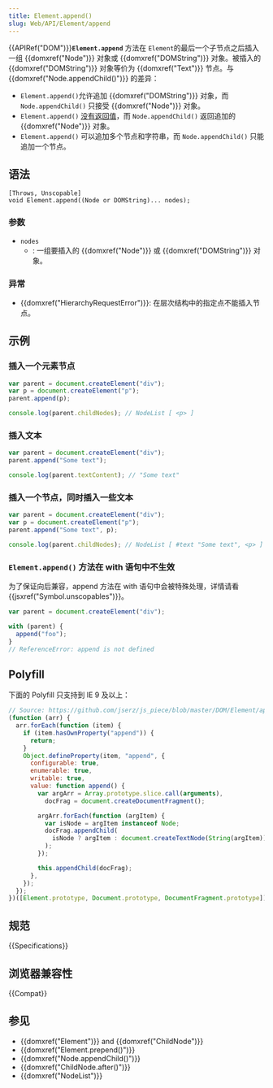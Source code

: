 ```yaml
---
title: Element.append()
slug: Web/API/Element/append
---
```


{{APIRef("DOM")}}**`Element.append`** 方法在 `Element`的最后一个子节点之后插入一组 {{domxref("Node")}} 对象或 {{domxref("DOMString")}} 对象。被插入的 {{domxref("DOMString")}} 对象等价为 {{domxref("Text")}} 节点。与 {{domxref("Node.appendChild()")}} 的差异：

- `Element.append()`允许追加 {{domxref("DOMString")}} 对象，而 `Node.appendChild()` 只接受 {{domxref("Node")}} 对象。
- `Element.append()` [没有返回值](https://repl.it/FgPh/1)，而 `Node.appendChild()` 返回追加的 {{domxref("Node")}} 对象。
- `Element.append()` 可以追加多个节点和字符串，而 `Node.appendChild()` 只能追加一个节点。

## 语法

```plain
[Throws, Unscopable]
void Element.append((Node or DOMString)... nodes);
```

### 参数

- `nodes`
  - : 一组要插入的 {{domxref("Node")}} 或 {{domxref("DOMString")}} 对象。

### 异常

- {{domxref("HierarchyRequestError")}}: 在层次结构中的指定点不能插入节点。

## 示例

### 插入一个元素节点

```js
var parent = document.createElement("div");
var p = document.createElement("p");
parent.append(p);

console.log(parent.childNodes); // NodeList [ <p> ]
```

### 插入文本

```js
var parent = document.createElement("div");
parent.append("Some text");

console.log(parent.textContent); // "Some text"
```

### 插入一个节点，同时插入一些文本

```js
var parent = document.createElement("div");
var p = document.createElement("p");
parent.append("Some text", p);

console.log(parent.childNodes); // NodeList [ #text "Some text", <p> ]
```

### `Element.append()` 方法在 with 语句中不生效

为了保证向后兼容，append 方法在 with 语句中会被特殊处理，详情请看 {{jsxref("Symbol.unscopables")}}。

```js
var parent = document.createElement("div");

with (parent) {
  append("foo");
}
// ReferenceError: append is not defined
```

## Polyfill

下面的 Polyfill 只支持到 IE 9 及以上：

```js
// Source: https://github.com/jserz/js_piece/blob/master/DOM/Element/append()/append().md
(function (arr) {
  arr.forEach(function (item) {
    if (item.hasOwnProperty("append")) {
      return;
    }
    Object.defineProperty(item, "append", {
      configurable: true,
      enumerable: true,
      writable: true,
      value: function append() {
        var argArr = Array.prototype.slice.call(arguments),
          docFrag = document.createDocumentFragment();

        argArr.forEach(function (argItem) {
          var isNode = argItem instanceof Node;
          docFrag.appendChild(
            isNode ? argItem : document.createTextNode(String(argItem)),
          );
        });

        this.appendChild(docFrag);
      },
    });
  });
})([Element.prototype, Document.prototype, DocumentFragment.prototype]);
```

## 规范

{{Specifications}}

## 浏览器兼容性

{{Compat}}

## 参见

- {{domxref("Element")}} and {{domxref("ChildNode")}}
- {{domxref("Element.prepend()")}}
- {{domxref("Node.appendChild()")}}
- {{domxref("ChildNode.after()")}}
- {{domxref("NodeList")}}
